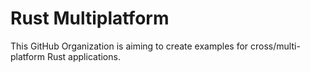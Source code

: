 # Rust Multiplatform

This GitHub Organization is aiming to create examples for cross/multi-platform Rust applications.

